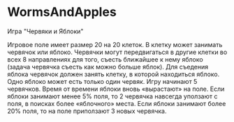 # WormsAndApples
Игра "Червяки и Яблоки"

Игровое поле имеет размер 20 на 20 клеток.
В клетку может занимать червячок или яблоко.
Червячки могут передвигаться в другие клетки во всех 8 направлениях для того, съесть ближайшее к нему яблоко (задача червячка съесть как можно больше яблок).
Для съедения яблока червячок должен занять клетку, в которой находиться яблоко. Одно яблоко может есть только один червяк. Игру начинают 5 червячков.
Время от времени яблоки вновь «вырастают» на поле.
Если яблоки занимают менее 5% поля, то 2 червячка навсегда уползают с поля, в поисках более «яблочного» места.
Если яблоки занимают более 20% поля, то на поле приползают 3 новых червячка.
